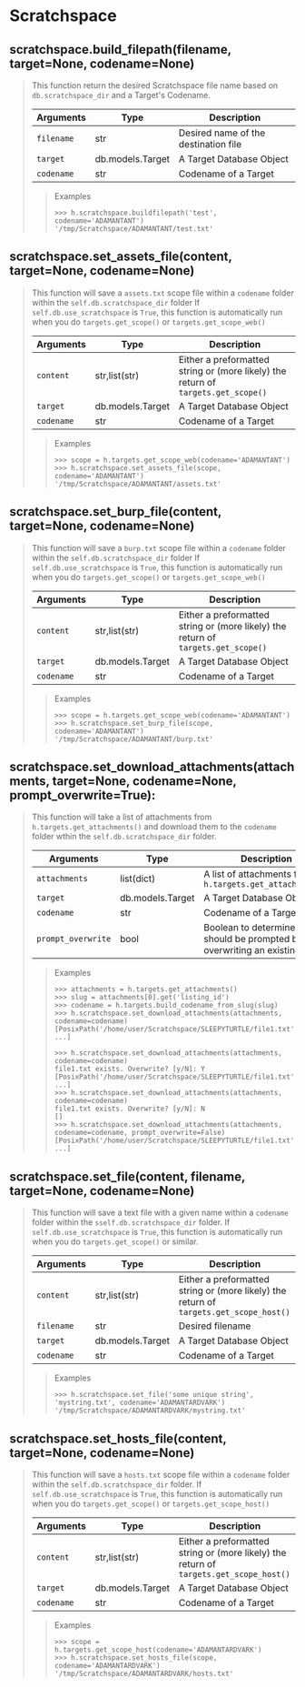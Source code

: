 # Scratchspace

## scratchspace.build_filepath(filename, target=None, codename=None)

> This function return the desired Scratchspace file name based on `db.scratchspace_dir` and a Target's Codename.
>
> | Arguments | Type | Description
> | --- | --- | ---
> | `filename` | str | Desired name of the destination file
> | `target` | db.models.Target | A Target Database Object
> | `codename` | str | Codename of a Target
>
>> Examples
>> ```python3
>> >>> h.scratchspace.buildfilepath('test', codename='ADAMANTANT')
>> '/tmp/Scratchspace/ADAMANTANT/test.txt'
>> ```

## scratchspace.set_assets_file(content, target=None, codename=None)

> This function will save a `assets.txt` scope file within a `codename` folder within the `self.db.scratchspace_dir` folder
> If `self.db.use_scratchspace` is `True`, this function is automatically run when you do `targets.get_scope()` or `targets.get_scope_web()`
>
> | Arguments | Type | Description
> | --- | --- | ---
> | `content` | str,list(str) | Either a preformatted string or (more likely) the return of `targets.get_scope()`
> | `target` | db.models.Target | A Target Database Object
> | `codename` | str | Codename of a Target
>
>> Examples
>> ```python3
>> >>> scope = h.targets.get_scope_web(codename='ADAMANTANT')
>> >>> h.scratchspace.set_assets_file(scope, codename='ADAMANTANT')
>> '/tmp/Scratchspace/ADAMANTANT/assets.txt'
>> ```

## scratchspace.set_burp_file(content, target=None, codename=None)

> This function will save a `burp.txt` scope file within a `codename` folder within the `self.db.scratchspace_dir` folder
> If `self.db.use_scratchspace` is `True`, this function is automatically run when you do `targets.get_scope()` or `targets.get_scope_web()`
>
> | Arguments | Type | Description
> | --- | --- | ---
> | `content` | str,list(str) | Either a preformatted string or (more likely) the return of `targets.get_scope()`
> | `target` | db.models.Target | A Target Database Object
> | `codename` | str | Codename of a Target
>
>> Examples
>> ```python3
>> >>> scope = h.targets.get_scope_web(codename='ADAMANTANT')
>> >>> h.scratchspace.set_burp_file(scope, codename='ADAMANTANT')
>> '/tmp/Scratchspace/ADAMANTANT/burp.txt'
>> ```

## scratchspace.set_download_attachments(attachments, target=None, codename=None, prompt_overwrite=True):

> This function will take a list of attachments from `h.targets.get_attachments()` and download them to the `codename` folder wthin the `self.db.scratchspace_dir` folder.
>
> | Arguments | Type | Description
> | --- | --- | ---
> | `attachments` | list(dict) | A list of attachments from `h.targets.get_attachments()`
> | `target` | db.models.Target | A Target Database Object
> | `codename` | str | Codename of a Target
> | `prompt_overwrite` | bool | Boolean to determine if you should be prompted before overwriting an existing file
>
>> Examples
>> ```python3
>> >>> attachments = h.targets.get_attachments()
>> >>> slug = attachments[0].get('listing_id')
>> >>> codename = h.targets.build_codename_from_slug(slug)
>> >>> h.scratchspace.set_download_attachments(attachments, codename=codename)
>> [PosixPath('/home/user/Scratchspace/SLEEPYTURTLE/file1.txt'), ...]
>> ```
>> ```python3
>> >>> h.scratchspace.set_download_attachments(attachments, codename=codename)
>> file1.txt exists. Overwrite? [y/N]: Y
>> [PosixPath('/home/user/Scratchspace/SLEEPYTURTLE/file1.txt'), ...]
>> >>> h.scratchspace.set_download_attachments(attachments, codename=codename)
>> file1.txt exists. Overwrite? [y/N]: N
>> []
>> >>> h.scratchspace.set_download_attachments(attachments, codename=codename, prompt_overwrite=False)
>> [PosixPath('/home/user/Scratchspace/SLEEPYTURTLE/file1.txt'), ...]
>> ```

## scratchspace.set_file(content, filename, target=None, codename=None)

> This function will save a text file with a given name within a `codename` folder within the `sself.db.scratchspace_dir` folder.
> If `self.db.use_scratchspace` is `True`, this function is automatically run when you do `targets.get_scope()` or similar.
>
> | Arguments | Type | Description
> | --- | --- | ---
> | `content` | str,list(str) | Either a preformatted string or (more likely) the return of `targets.get_scope_host()`
> | `filename` | str | Desired filename
> | `target` | db.models.Target | A Target Database Object
> | `codename` | str | Codename of a Target
>
>> Examples
>> ```python3
>> >>> h.scratchspace.set_file('some unique string', 'mystring.txt', codename='ADAMANTARDVARK')
>> '/tmp/Scratchspace/ADAMANTARDVARK/mystring.txt'
>> ```

## scratchspace.set_hosts_file(content, target=None, codename=None)

> This function will save a `hosts.txt` scope file within a `codename` folder within the `self.db.scratchspace_dir` folder.
> If `self.db.use_scratchspace` is `True`, this function is automatically run when you do `targets.get_scope()` or `targets.get_scope_host()`
>
> | Arguments | Type | Description
> | --- | --- | ---
> | `content` | str,list(str) | Either a preformatted string or (more likely) the return of `targets.get_scope_host()`
> | `target` | db.models.Target | A Target Database Object
> | `codename` | str | Codename of a Target
>
>> Examples
>> ```python3
>> >>> scope = h.targets.get_scope_host(codename='ADAMANTARDVARK')
>> >>> h.scratchspace.set_hosts_file(scope, codename='ADAMANTARDVARK')
>> '/tmp/Scratchspace/ADAMANTARDVARK/hosts.txt'
>> ```

